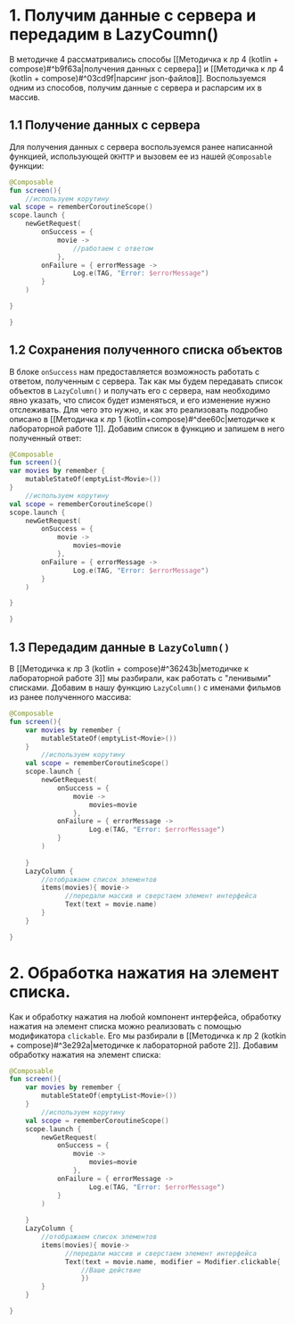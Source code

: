 # 1. Получим данные с сервера и передадим в LazyCoumn()
В методичке 4 рассматривались способы [[Методичка к лр 4 (kotlin + compose)#^b9f63a|получения данных с сервера]] и  [[Методичка к лр 4 (kotlin + compose)#^03cd9f|парсинг json-файлов]]. Воспользуемся одним из способов, получим данные с сервера и распарсим их в массив.
## 1.1 Получение данных с сервера
Для получения данных с сервера воспользуемся ранее написанной функцией, использующей `OKHTTP` и вызовем ее из нашей `@Composable` функции:
```kotlin
@Composable
fun screen(){
	//используем корутину
val scope = rememberCoroutineScope()
scope.launch {
    newGetRequest(
        onSuccess = {
            movie ->
                //работаем с ответом
            },
        onFailure = { errorMessage ->
                Log.e(TAG, "Error: $errorMessage")
        }
    )

}

}
```

## 1.2 Сохранения полученного списка объектов
В блоке `onSuccess` нам предоставляется возможность работать с ответом, полученным с сервера. Так как мы будем передавать список объектов в `LazyColumn()` и получать его с сервера, нам необходимо явно указать, что список будет изменяться, и его изменение нужно отслеживать. Для чего это нужно, и как это реализовать подробно описано в [[Методичка к лр 1 (kotlin+compose)#^dee60c|методичке к лабораторной работе 1]].  Добавим список в функцию и запишем в него полученный ответ:
```kotlin
@Composable
fun screen(){
var movies by remember {  
    mutableStateOf(emptyList<Movie>())  
}
	//используем корутину
val scope = rememberCoroutineScope()
scope.launch {
    newGetRequest(
        onSuccess = {
            movie ->
	            movies=movie
            },
        onFailure = { errorMessage ->
                Log.e(TAG, "Error: $errorMessage")
        }
    )

}

}
```
## 1.3 Передадим данные в `LazyColumn()`
В [[Методичка к лр 3 (kotlin + compose)#^36243b|методичке к лабораторной работе 3]] мы разбирали, как работать с "ленивыми" списками. Добавим в нашу функцию `LazyColumn()` с именами фильмов из ранее полученного массива:
```kotlin
@Composable
fun screen(){
	var movies by remember {  
	    mutableStateOf(emptyList<Movie>())  
	}
		//используем корутину
	val scope = rememberCoroutineScope()
	scope.launch {
	    newGetRequest(
	        onSuccess = {
	            movie ->
		            movies=movie
	            },
	        onFailure = { errorMessage ->
	                Log.e(TAG, "Error: $errorMessage")
	        }
	    )
	
	}
	LazyColumn {  
		//отображаем список элементов
	    items(movies){ movie->  
              //передали массив и сверстаем элемент интерфейса	              
              Text(text = movie.name)
	    }    
	}

}
```
# 2. Обработка нажатия на элемент списка.
Как и обработку нажатия на любой компонент интерфейса, обработку нажатия на элемент списка можно реализовать с помощью модификатора `clickable`. Его мы разбирали в [[Методичка к лр 2 (kotkin + compose)#^3e292a|методичке к лабораторной работе 2]]. Добавим обработку нажатия на элемент списка:
```kotlin
@Composable
fun screen(){
	var movies by remember {  
	    mutableStateOf(emptyList<Movie>())  
	}
		//используем корутину
	val scope = rememberCoroutineScope()
	scope.launch {
	    newGetRequest(
	        onSuccess = {
	            movie ->
		            movies=movie
	            },
	        onFailure = { errorMessage ->
	                Log.e(TAG, "Error: $errorMessage")
	        }
	    )
	
	}
	LazyColumn {  
		//отображаем список элементов
	    items(movies){ movie->  
              //передали массив и сверстаем элемент интерфейса	              
              Text(text = movie.name, modifier = Modifier.clickable{
	              //Ваше действие
	              })
	    }    
	}

}
```
